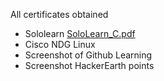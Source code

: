 All certificates obtained

- Sololearn
[SoloLearn_C.pdf](https://github.com/KavyaHarigol/M1_Hotel-Management-Sysytem_App/files/8010160/SoloLearn_C.pdf)
- Cisco NDG Linux
- Screenshot of Github Learning
- Screenshot HackerEarth points
